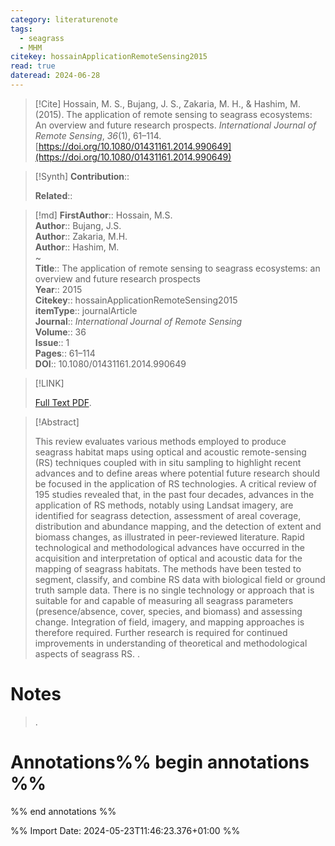 ```yaml
---
category: literaturenote
tags:
  - seagrass
  - MHM
citekey: hossainApplicationRemoteSensing2015
read: true
dateread: 2024-06-28
---
```


> [!Cite]
> Hossain, M. S., Bujang, J. S., Zakaria, M. H., & Hashim, M. (2015). The application of remote sensing to seagrass ecosystems: An overview and future research prospects. _International Journal of Remote Sensing_, _36_(1), 61–114. [https://doi.org/10.1080/01431161.2014.990649](https://doi.org/10.1080/01431161.2014.990649)

>[!Synth]
>**Contribution**:: 
>
>**Related**:: 
>

>[!md]
> **FirstAuthor**:: Hossain, M.S.  
> **Author**:: Bujang, J.S.  
> **Author**:: Zakaria, M.H.  
> **Author**:: Hashim, M.  
~    
> **Title**:: The application of remote sensing to seagrass ecosystems: an overview and future research prospects  
> **Year**:: 2015   
> **Citekey**:: hossainApplicationRemoteSensing2015  
> **itemType**:: journalArticle  
> **Journal**:: *International Journal of Remote Sensing*  
> **Volume**:: 36  
> **Issue**:: 1   
> **Pages**:: 61–114  
> **DOI**:: 10.1080/01431161.2014.990649    

> [!LINK] 
>
>  [Full Text PDF](file://C:\Users\olley\Zotero\storage\LYWBNQLJ\Hossain%20et%20al.%20-%202015%20-%20The%20application%20of%20remote%20sensing%20to%20seagrass%20ecos.pdf).

> [!Abstract]
>
> This review evaluates various methods employed to produce seagrass habitat maps using optical and acoustic remote-sensing (RS) techniques coupled with in situ sampling to highlight recent advances and to define areas where potential future research should be focused in the application of RS technologies. A critical review of 195 studies revealed that, in the past four decades, advances in the application of RS methods, notably using Landsat imagery, are identified for seagrass detection, assessment of areal coverage, distribution and abundance mapping, and the detection of extent and biomass changes, as illustrated in peer-reviewed literature. Rapid technological and methodological advances have occurred in the acquisition and interpretation of optical and acoustic data for the mapping of seagrass habitats. The methods have been tested to segment, classify, and combine RS data with biological field or ground truth sample data. There is no single technology or approach that is suitable for and capable of measuring all seagrass parameters (presence/absence, cover, species, and biomass) and assessing change. Integration of field, imagery, and mapping approaches is therefore required. Further research is required for continued improvements in understanding of theoretical and methodological aspects of seagrass RS.
>.
> 
# Notes
>.


# Annotations%% begin annotations %%


%% end annotations %%

%% Import Date: 2024-05-23T11:46:23.376+01:00 %%
